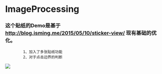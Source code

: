 # ImageProcessing
### 这个贴纸的Demo是基于 http://blog.isming.me/2015/05/10/sticker-view/ 现有基础的优化。

            1、加入了多张贴纸功能
            2、对于点击边界的判断
            
            
![](https://github.com/pepoc/ImageProcessing/blob/master/demo.png)  

